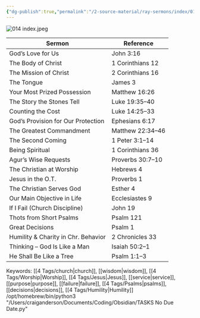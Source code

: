 ```yaml
---
{"dg-publish":true,"permalink":"/2-source-material/ray-sermons/index/014-feb-1061-apr-1961/"}
---
```


![014 index.jpeg](/img/user/2%20Source%20Material/Ray%20Sermons/Scans/014%20index.jpeg)

| Sermon                                | Reference                     |
|---------------------------------------|-------------------------------|
| God’s Love for Us                     | John 3:16                     |
| The Body of Christ                    | 1 Corinthians 12             |
| The Mission of Christ                 | 2 Corinthians 16             |
| The Tongue                            | James 3                      |
| Your Most Prized Possession          | Matthew 16:26                |
| The Story the Stones Tell            | Luke 19:35–40                |
| Counting the Cost                    | Luke 14:25–33                |
| God’s Provision for Our Protection    | Ephesians 6:17               |
| The Greatest Commandment              | Matthew 22:34–46             |
| The Second Coming                     | 1 Peter 3:1–14               |
| Being Spiritual                       | 1 Corinthians 36             |
| Agur’s Wise Requests                  | Proverbs 30:7–10             |
| The Christian at Worship              | Hebrews 4                   |
| Jesus in the O.T.                     | Proverbs 1                   |
| The Christian Serves God              | Esther 4                     |
| Our Main Objective in Life            | Ecclesiastes 9               |
| If I Fail (Church Discipline)         | John 19                      |
| Thots from Short Psalms               | Psalm 121                    |
| Great Decisions                       | Psalm 1                      |
| Humility & Charity in Chr. Behavior   | 2 Chronicles 33              |
| Thinking – God Is Like a Man          | Isaiah 50:2–1                |
| He Shall Be Like a Tree               | Psalm 1:1–3                  |

Keywords: [[4 Tags/church\|church]], [[wisdom\|wisdom]], [[4 Tags/Worship\|Worship]], [[4 Tags/Jesus\|Jesus]], [[service\|service]], [[purpose\|purpose]], [[failure\|failure]], [[4 Tags/Psalms\|psalms]], [[decisions\|decisions]], [[4 Tags/Humility\|Humility]]
/opt/homebrew/bin/python3 "/Users/craiganderson/Documents/Coding/Obsidian/TASKS No Due Date.py"
